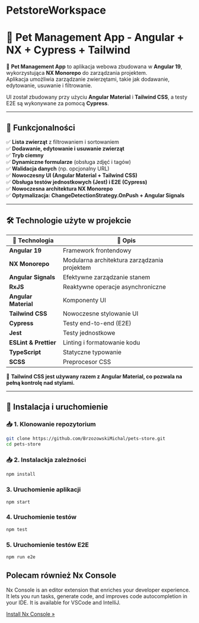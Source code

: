 # PetstoreWorkspace

# 🐾 Pet Management App - Angular + NX + Cypress + Tailwind

🚀 **Pet Management App** to aplikacja webowa zbudowana w **Angular 19**, wykorzystująca **NX Monorepo** do zarządzania projektem.  
Aplikacja umożliwia zarządzanie zwierzętami, takie jak dodawanie, edytowanie, usuwanie i filtrowanie.  

UI został zbudowany przy użyciu **Angular Material** i **Tailwind CSS**, a testy E2E są wykonywane za pomocą **Cypress**.

---

## 🌟 **Funkcjonalności**
✅ **Lista zwierząt** z filtrowaniem i sortowaniem  
✅ **Dodawanie, edytowanie i usuwanie zwierząt**  
✅ **Tryb ciemny**  
✅ **Dynamiczne formularze** (obsługa zdjęć i tagów)  
✅ **Walidacja danych** (np. opcjonalny URL)  
✅ **Nowoczesny UI (Angular Material + Tailwind CSS)**  
✅ **Obsługa testów jednostkowych (Jest) i E2E (Cypress)**  
✅ **Nowoczesna architektura NX Monorepo**  
✅ **Optymalizacja: ChangeDetectionStrategy.OnPush + Angular Signals**  

---

## 🛠️ **Technologie użyte w projekcie**
| 🔧 **Technologia** | 📜 **Opis** |
|----------------|----------------|
| **Angular 19** | Framework frontendowy |
| **NX Monorepo** | Modularna architektura zarządzania projektem |
| **Angular Signals** | Efektywne zarządzanie stanem |
| **RxJS** | Reaktywne operacje asynchroniczne |
| **Angular Material** | Komponenty UI |
| **Tailwind CSS** | Nowoczesne stylowanie UI |
| **Cypress** | Testy end-to-end (E2E) |
| **Jest** | Testy jednostkowe |
| **ESLint & Prettier** | Linting i formatowanie kodu |
| **TypeScript** | Statyczne typowanie |
| **SCSS** | Preprocesor CSS |

📌 **Tailwind CSS jest używany razem z Angular Material, co pozwala na pełną kontrolę nad stylami.**  

---

## 🚀 **Instalacja i uruchomienie**
### 📥 **1. Klonowanie repozytorium**
```bash
git clone https://github.com/BrzozowskiMichal/pets-store.git
cd pets-store
```
### 📥 **2. Instalackja zależności**
```bash
npm install
```

### **3. Uruchomienie aplikacji**
```bash
npm start
```

### **4. Uruchomienie testów**
```bash
npm test
```

### **5. Uruchomienie testów E2E**
```bash
npm run e2e
```

## Polecam również Nx Console

Nx Console is an editor extension that enriches your developer experience. It lets you run tasks, generate code, and improves code autocompletion in your IDE. It is available for VSCode and IntelliJ.

[Install Nx Console &raquo;](https://nx.dev/getting-started/editor-setup?utm_source=nx_project&utm_medium=readme&utm_campaign=nx_projects)
